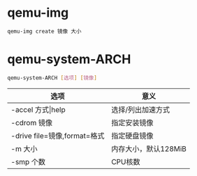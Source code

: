 # qemu-img
```sh
qemu-img create 镜像 大小
```
# qemu-system-ARCH
```sh
qemu-system-ARCH [选项] [镜像]
```
选项|意义
-|-
-accel 方式\|help|选择/列出加速方式
-cdrom 镜像|指定安装镜像
-drive file=镜像,format=格式|指定硬盘镜像
-m 大小|内存大小，默认128MiB
-smp 个数|CPU核数
